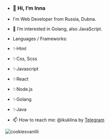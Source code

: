 - ### 👋 Hi, I’m Inna
- I'm Web Developer from Russia, Dubna. 
- 👀 I’m interested in Golang, also JavaScript.
 - Languages / Frameworks:
- ✨Html
- ✨Css, Scss
- ✨Javascript
- ✨React
- ✨Node.js
- ✨Golang
- ✨Java

- 📫 How to reach me: @ikuklina by <a href="https://t.me/ikuklina"  target="blank">Telegram</a> 

<p>&nbsp;<img align="left" src="https://github-readme-stats.vercel.app/api?username=cookiesvanilli&show_icons=true&hide_title=true" alt="cookiesvanilli" /></p>

<!--
**cookiesvanilli/cookiesvanilli** is a ✨ _special_ ✨ repository because its `README.md` (this file) appears on your GitHub profile.

Here are some ideas to get you started:

- 🔭 I’m currently working on ...
- 🌱 I’m currently learning ...
- 👯 I’m looking to collaborate on ...
- 🤔 I’m looking for help with ...
- 💬 Ask me about ...
- 📫 How to reach me: ...
- 😄 Pronouns: ...
- ⚡ Fun fact: ...
-->
